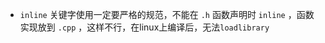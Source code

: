 ﻿
- `inline` 关键字使用一定要严格的规范，不能在 `.h` 函数声明时 `inline` ，函数实现放到 `.cpp` ，这样不行，在linux上编译后，无法``loadlibrary``
